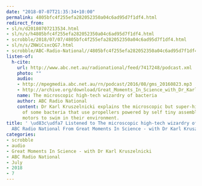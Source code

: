 ```yaml
---
date: "2018-07-07T21:35:34+10:00"
permalink: 4805bfc4f255efa282052350a04c6ad95d7f1df4.html
redirect_from:
- sl/n/d20180707213534.html
- sl/n/s/h4805bfc4f255efa282052350a04c6ad95d7f1df4.html
- scrobble/2018/07/07/4805bfc4f255efa282052350a04c6ad95d7f1df4.html
- sl/n/s/ZNWiCsxcQG7.html
- scrobble/ABC-Radio-National//4805bfc4f255efa282052350a04c6ad95d7f1df4.html
listen-of:
  h-cite:
    url: http://www.abc.net.au/radionational/feed/7417248/podcast.xml
    photo: ""
    audio:
    - http://mpegmedia.abc.net.au/rn/podcast/2016/08/gms_20160823.mp3
    - http://archive.org/download/Great_Moments_In_Science_with_Dr_Karl_Kruszelnicki-Podcast-by-ABC_Radio_National/The_microscopic_hightech_wizardry_of_bacteria.mp3
    name: The microscopic high-tech wizardry of bacteria
    author: ABC Radio National
    content: Dr Karl Kruszelnicki explains the microscopic but super-high-tech gee-wizardry
      of some bacteria that use propellers powered by self tiny assembling electric
      motors to swim in their environment.
title: ' \ud83c\udfa7 Listened to The microscopic high-tech wizardry of bacteria by
  ABC Radio National From Great Moments In Science - with Dr Karl Kruszelnicki'
categories:
- scrobble
- audio
- Great Moments In Science - with Dr Karl Kruszelnicki
- ABC Radio National
- July
- 2018
- 7
---
```

